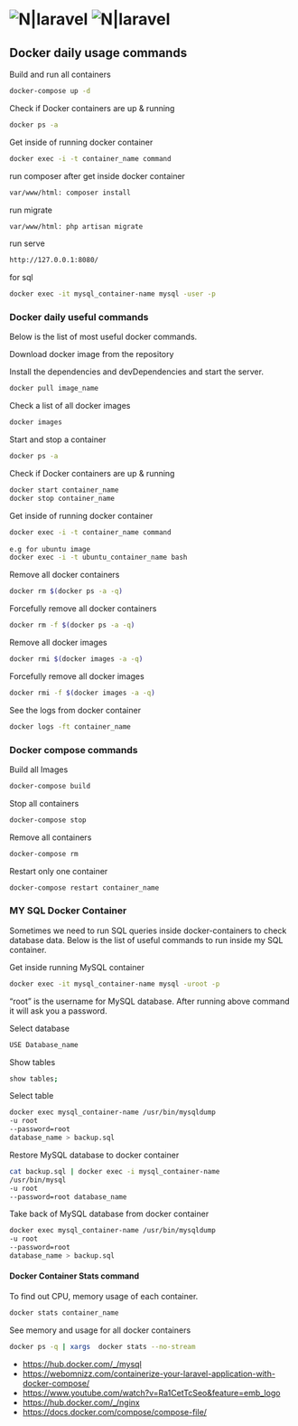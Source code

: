 # ![N|laravel](https://laravel.com//img/logomark.min.svg) ![N|laravel](https://laravel.com//img/logotype.min.svg)

##  Docker daily usage commands

Build and run all containers

```sh
docker-compose up -d
```

Check if Docker containers are up & running

```sh
docker ps -a
```

Get inside of running docker container

```sh
docker exec -i -t container_name command
```

run composer after get inside docker container

```sh
var/www/html: composer install
```

run migrate

```sh
var/www/html: php artisan migrate
```

run serve

```sh
http://127.0.0.1:8080/
```

for sql 

```sh
docker exec -it mysql_container-name mysql -user -p
```

### Docker daily useful commands
Below is the list of most useful docker commands.

Download docker image from the repository

Install the dependencies and devDependencies and start the server.

```sh
docker pull image_name
```
Check a list of all docker images

```sh
docker images
```

Start and stop a container

```sh
docker ps -a
```
Check if Docker containers are up & running

```sh
docker start container_name
docker stop container_name
```
Get inside of running docker container

```sh
docker exec -i -t container_name command
 
e.g for ubuntu image
docker exec -i -t ubuntu_container_name bash
```
Remove all docker containers

```sh
docker rm $(docker ps -a -q)
```
Forcefully remove all docker containers

```sh
docker rm -f $(docker ps -a -q)
```
Remove all docker images

```sh
docker rmi $(docker images -a -q)
```
 Forcefully remove all docker images

```sh
docker rmi -f $(docker images -a -q)
```
See the logs from docker container

```sh
docker logs -ft container_name
```

### Docker compose commands
Build all Images

```sh
docker-compose build
```

Stop all containers

```sh
docker-compose stop
```
Remove all containers

```sh
docker-compose rm
```
Restart only one container

```sh
docker-compose restart container_name
```

### MY SQL Docker Container

Sometimes we need to run SQL queries inside docker-containers to check database data. Below is the list of useful commands to run inside my SQL container.

Get inside running MySQL container
```sh
docker exec -it mysql_container-name mysql -uroot -p
```

“root” is the username for MySQL database.
After running above command it will ask you a password.

Select database
```sh
USE Database_name
```

Show tables
```sh
show tables;
```

Select table
```sh
docker exec mysql_container-name /usr/bin/mysqldump
-u root 
--password=root 
database_name > backup.sql
```

Restore MySQL database to docker container
```sh
cat backup.sql | docker exec -i mysql_container-name 
/usr/bin/mysql
-u root 
--password=root database_name
```

Take back of MySQL database from docker container
```sh
docker exec mysql_container-name /usr/bin/mysqldump
-u root 
--password=root 
database_name > backup.sql
```

#### Docker Container Stats command
To find out CPU, memory usage of each container.

```sh
docker stats container_name
```
See memory and usage for all docker containers
```sh
docker ps -q | xargs  docker stats --no-stream
``` 
- https://hub.docker.com/_/mysql
- https://webomnizz.com/containerize-your-laravel-application-with-docker-compose/
- https://www.youtube.com/watch?v=Ra1CetTcSeo&feature=emb_logo
- https://hub.docker.com/_/nginx
- https://docs.docker.com/compose/compose-file/

